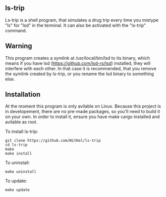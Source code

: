 **ls-trip**
-
Ls-trip is a shell program, that simulates a drug trip every time you mistype "ls" for "lsd" in the terminal. It can also be activated with the "ls-trip" command.

**Warning**
-
This program creates a symlink at /usr/local/bin/lsd to its binary, which means if you have lsd (https://github.com/lsd-rs/lsd) installed, they will interfere with each other. In that case it is recommended, that you remove the symlink created by ls-trip, or you rename the lsd binary to something else.

**Installation**
-
At the moment this program is only avilable on Linux.
Because this project is in developement, there are no pre-made packages, so you'll need to build it on your own.
In order to install it, ensure you have make cargo installed and avilable as root.

To install ls-trip:
```
git clone https://github.com/WitHol/ls-trip
cd ls-trip
make
make install
```
To uninstall:
```
make uninstall
```
To update:
```
make update
```
